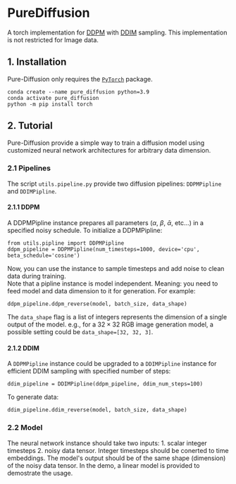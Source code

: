 # PureDiffusion
A torch implementation for [DDPM](https://github.com/hojonathanho/diffusion) with [DDIM](https://github.com/ermongroup/ddim) sampling. This implementation is not restricted for Image data.

## 1. Installation
Pure-Diffusion only requires the [`PyTorch`](https://pytorch.org) package.
```
conda create --name pure_diffusion python=3.9
conda activate pure_diffusion
python -m pip install torch
```

## 2. Tutorial
Pure-Diffusion provide a simple way to train a diffusion model using customized neural network architectures for arbitrary data dimension.
### 2.1 Pipelines
The script `utils.pipeline.py` provide two diffusion pipelines: `DDPMPipline` and `DDIMPipline`.
#### 2.1.1 DDPM
A DDPMPipline instance prepares all parameters ($\alpha$, $\beta$, $\bar{\alpha}$, etc...) in a specified noisy schedule. To initialize a DDPMPipline:
```
from utils.pipline import DDPMPipline
ddpm_pipeline = DDPMPipline(num_timesteps=1000, device='cpu', beta_schedule='cosine')
```
Now, you can use the instance to sample timesteps and add noise to clean data during training. <br />
Note that a pipline instance is model independent. Meaning: you need to feed model and data dimension to it for generation. For example:
```
ddpm_pipeline.ddpm_reverse(model, batch_size, data_shape)
```
The `data_shape` flag is a list of integers represents the dimension of a single output of the model. e.g., for a $32 \times 32$ RGB image generation model, a possible setting could be `data_shape=[32, 32, 3]`.<br />

#### 2.1.2 DDIM
A `DDPMPipline` instance could be upgraded to a `DDIMPipline` instance for efficient DDIM sampling with specified number of steps: 
```
ddim_pipeline = DDIMPipline(ddpm_pipeline, ddim_num_steps=100)
```
To generate data:
```
ddim_pipeline.ddim_reverse(model, batch_size, data_shape)
```

### 2.2 Model
The neural network instance should take two inputs: 1. scalar integer timesteps 2. noisy data tensor.
Integer timesteps should be conerted to time embeddings. The model's output should be of the same shape (dimension) of the noisy data tensor.
In the demo, a linear model is provided to demostrate the usage.








